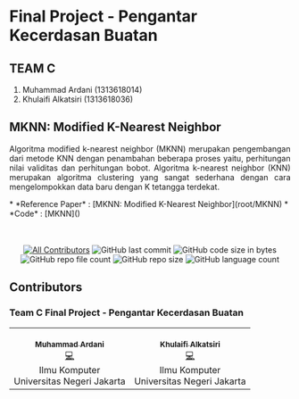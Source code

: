 # Final Project - Pengantar Kecerdasan Buatan

## TEAM C

 1. Muhammad Ardani     (1313618014)
 2. Khulaifi Alkatsiri  (1313618036)

## MKNN: Modified K-Nearest Neighbor
<p align="justify">
      Algoritma modified k-nearest neighbor (MKNN) merupakan pengembangan dari metode KNN dengan penambahan beberapa proses yaitu, perhitungan nilai validitas dan perhitungan bobot. Algoritma k-nearest neighbor (KNN) merupakan algoritma clustering yang sangat sederhana dengan cara mengelompokkan data baru dengan K tetangga terdekat. 
</p>
* *Reference Paper* : [MKNN: Modified K-Nearest Neighbor](root/MKNN)
* *Code*            : [MKNN]()

<br>
<br>
<br>
<span align="center">

[![All Contributors](https://img.shields.io/badge/all_contributors-2-orange.svg?style=flat-square)](#contributors-)
![GitHub last commit](https://img.shields.io/github/last-commit/FinalProject-PengantarKecerdasanBuatan/Weka)
![GitHub code size in bytes](https://img.shields.io/github/languages/code-size/FinalProject-PengantarKecerdasanBuatan/Weka)
![GitHub repo file count](https://img.shields.io/github/directory-file-count/FinalProject-PengantarKecerdasanbuatan/Weka)
![GitHub repo size](https://img.shields.io/github/repo-size/FinalProject-PengantarKecerdasanbuatan/Weka?color=white)
![GitHub language count](https://img.shields.io/github/languages/count/FinalProject-PengantarKecerdasanbuatan/Weka?color=purple)

</span>


## Contributors
### Team C Final Project - Pengantar Kecerdasan Buatan
<!-- ALL-CONTRIBUTORS-LIST:START - Do not remove or modify this section -->
<!-- prettier-ignore-start -->
<!-- markdownlint-disable -->
<span align="center">
<table>
  <tr>
    <td align="center"><a href="https://github.com/ardani77"><br /><sub><b>Muhammad Ardani</b></sub></a><br /><a href="" title="Code">💻</a><br />Ilmu Komputer</b><br />Universitas Negeri Jakarta</b></td>
    <td align="center"><a href="https://github.com/Leffial"><br /><sub><b>Khulaifi Alkatsiri</b></sub></a><br /><a href="" title="Code">💻</a><br />Ilmu Komputer</b><br />Universitas Negeri Jakarta</b></td>
  </tr>
</table>
</span>
<!-- markdownlint-enable -->
<!-- prettier-ignore-end -->
<!-- ALL-CONTRIBUTORS-LIST:END -->
